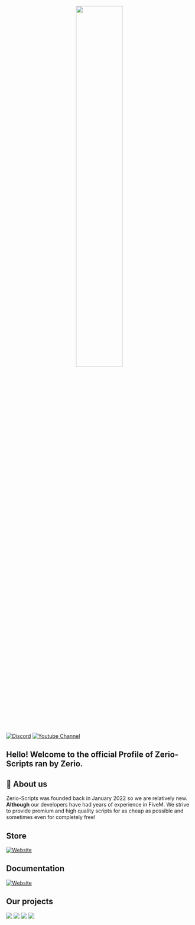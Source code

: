 <p align="center">
  <img src="https://user-images.githubusercontent.com/54480523/178153052-8e4b550c-9b2b-4d3d-9f44-083fe9cf6552.jpg" width="50%">
</p>

[![Discord](https://img.shields.io/discord/931629164656734238?style=for-the-badge&label=Discord%20Server)](http://discord.zerio-scripts.com)
[![Youtube Channel](https://img.shields.io/youtube/channel/subscribers/UCPXxRNLLgvNpjvGHHMMYxmQ?logo=youtube&logoColor=red&style=for-the-badge)](https://youtube.com/c/Zerio)

## Hello! Welcome to the official Profile of Zerio-Scripts ran by Zerio.

## 🤔 About us
Zerio-Scripts was founded back in January 2022 so we are relatively new.
**Although** our developers have had years of experience in FiveM.
We strive to provide premium and high quality scripts for as cheap 
as possible and sometimes even for completely free!

## Store
[![Website](https://img.shields.io/website?label=store.zerio-scripts.com&style=for-the-badge&url=https%3A%2F%2Fstore.zerio-scripts.com)](https://store.zerio-scripts.com)

## Documentation
[![Website](https://img.shields.io/website?label=docs.zerio-scripts.com&style=for-the-badge&url=https%3A%2F%2Fdocs.zerio-scripts.com)](https://docs.zerio-scripts.com)

## Our projects
<div>
  <a href=""><img src="https://cdn.discordapp.com/attachments/934470871333105674/995730158172516532/zerio-bcs-heist.png"></a>
  <a href=""><img src="https://cdn.discordapp.com/attachments/934470871333105674/995729924386209852/zerio-proximityprompt.png"></a>
  <a href=""><img src="https://cdn.discordapp.com/attachments/934470871333105674/995729924746911784/zerio-progressbar.png"></a>
  <a href=""><img src="https://cdn.discordapp.com/attachments/934470871333105674/995729925275402342/zerio-jobcenter.png"></a>
</div>
